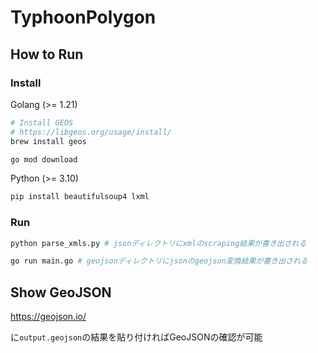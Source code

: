 # TyphoonPolygon

## How to Run

### Install

Golang (>= 1.21)

```sh
# Install GEOS
# https://libgeos.org/usage/install/
brew install geos
```

```sh
go mod download
```

Python (>= 3.10)

```sh
pip install beautifulsoup4 lxml
```

### Run

```sh
python parse_xmls.py # jsonディレクトリにxmlのscraping結果が書き出される
```

```sh
go run main.go # geojsonディレクトリにjsonのgeojson変換結果が書き出される
```

## Show GeoJSON

https://geojson.io/

に`output.geojson`の結果を貼り付ければGeoJSONの確認が可能